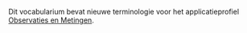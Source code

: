 Dit vocabularium bevat nieuwe terminologie voor het applicatieprofiel [Observaties en Metingen](https://data.vlaanderen.be/doc/applicatieprofiel/observaties-en-metingen/).
